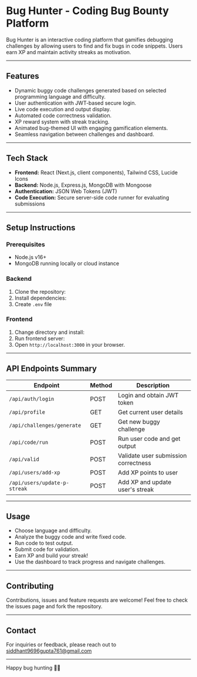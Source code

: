 # Bug Hunter - Coding Bug Bounty Platform

Bug Hunter is an interactive coding platform that gamifies debugging challenges by allowing users to find and fix bugs in code snippets. Users earn XP and maintain activity streaks as motivation.

---

## Features

- Dynamic buggy code challenges generated based on selected programming language and difficulty.
- User authentication with JWT-based secure login.
- Live code execution and output display.
- Automated code correctness validation.
- XP reward system with streak tracking.
- Animated bug-themed UI with engaging gamification elements.
- Seamless navigation between challenges and dashboard.

---

## Tech Stack

- **Frontend:** React (Next.js, client components), Tailwind CSS, Lucide Icons
- **Backend:** Node.js, Express.js, MongoDB with Mongoose
- **Authentication:** JSON Web Tokens (JWT)
- **Code Execution:** Secure server-side code runner for evaluating submissions

---

## Setup Instructions

### Prerequisites

- Node.js v16+
- MongoDB running locally or cloud instance

### Backend

1. Clone the repository:
2. Install dependencies:
3. Create `.env` file 

### Frontend

1. Change directory and install:
2. Run frontend server:
3. Open `http://localhost:3000` in your browser.

---

## API Endpoints Summary

| Endpoint | Method | Description |
|---------|--------|-------------|
| `/api/auth/login` | POST | Login and obtain JWT token |
| `/api/profile` | GET | Get current user details |
| `/api/challenges/generate` | GET | Get new buggy challenge |
| `/api/code/run` | POST | Run user code and get output |
| `/api/valid` | POST | Validate user submission correctness |
| `/api/users/add-xp` | POST | Add XP points to user |
| `/api/users/update-p-streak` | POST | Add XP and update user's streak |

---

## Usage

- Choose language and difficulty.
- Analyze the buggy code and write fixed code.
- Run code to test output.
- Submit code for validation.
- Earn XP and build your streak!
- Use the dashboard to track progress and navigate challenges.

---

## Contributing

Contributions, issues and feature requests are welcome! Feel free to check the issues page and fork the repository.

---

## Contact

For inquiries or feedback, please reach out to siddhant9696gupta761@gmail.com

---

Happy bug hunting 🚀🐞

